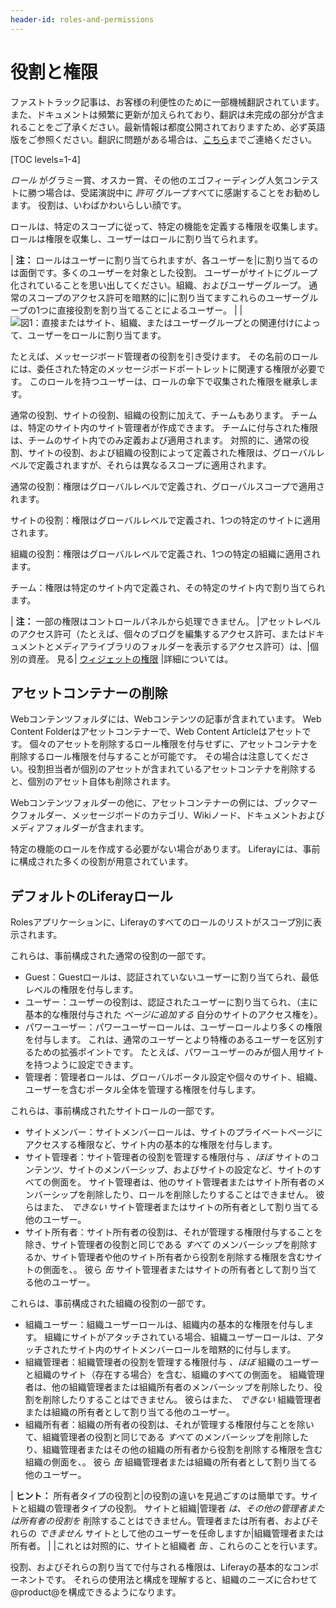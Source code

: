```yaml
---
header-id: roles-and-permissions
---
```


# 役割と権限

<p class="alert alert-info"><span class="wysiwyg-color-blue120">ファストトラック記事は、お客様の利便性のために一部機械翻訳されています。また、ドキュメントは頻繁に更新が加えられており、翻訳は未完成の部分が含まれることをご了承ください。最新情報は都度公開されておりますため、必ず英語版をご参照ください。翻訳に問題がある場合は、<a href="mailto:support-content-jp@liferay.com">こちら</a>までご連絡ください。</span></p>

[TOC levels=1-4]

*ロール* がグラミー賞、オスカー賞、その他のエゴフィーディング人気コンテストに勝つ場合は、受諾演説中に *許可* グループすべてに感謝することをお勧めします。 役割は、いわばかわいらしい顔です。

ロールは、特定のスコープに従って、特定の機能を定義する権限を収集します。 ロールは権限を収集し、ユーザーはロールに割り当てられます。

| **注：** ロールはユーザーに割り当てられますが、各ユーザーを|に割り当てるのは面倒です。多くのユーザーを対象とした役割。 ユーザーがサイトにグループ化されていることを思い出してください。組織、およびユーザーグループ。 通常のスコープのアクセス許可を暗黙的に|に割り当てますこれらのユーザーグループの1つに直接役割を割り当てることによるユーザー。 | | ![図1：直接またはサイト、組織、またはユーザーグループとの関連付けによって、ユーザーをロールに割り当てます。](../../../images/roles-assignees.png)

たとえば、メッセージボード管理者の役割を引き受けます。 その名前のロールには、委任された特定のメッセージボードポートレットに関連する権限が必要です。 このロールを持つユーザーは、ロールの傘下で収集された権限を継承します。

通常の役割、サイトの役割、組織の役割に加えて、チームもあります。 チームは、特定のサイト内のサイト管理者が作成できます。 チームに付与された権限は、チームのサイト内でのみ定義および適用されます。 対照的に、通常の役割、サイトの役割、および組織の役割によって定義された権限は、グローバルレベルで定義されますが、それらは異なるスコープに適用されます。

通常の役割：権限はグローバルレベルで定義され、グローバルスコープで適用されます。

サイトの役割：権限はグローバルレベルで定義され、1つの特定のサイトに適用されます。

組織の役割：権限はグローバルレベルで定義され、1つの特定の組織に適用されます。

チーム：権限は特定のサイト内で定義され、その特定のサイト内で割り当てられます。

| **注：** 一部の権限はコントロールパネルから処理できません。 |アセットレベルのアクセス許可（たとえば、個々のブログを編集するアクセス許可、またはドキュメントとメディアライブラリのフォルダーを表示するアクセス許可）は、|個別の資産。 見る| [ウィジェットの権限](/docs/7-1/user/-/knowledge_base/u/widget-permissions) |詳細については。

## アセットコンテナーの削除

Webコンテンツフォルダには、Webコンテンツの記事が含まれています。 Web Content Folderはアセットコンテナーで、Web Content Articleはアセットです。 個々のアセットを削除するロール権限を付与せずに、アセットコンテナを削除するロール権限を付与することが可能です。 その場合は注意してください。役割担当者が個別のアセットが含まれているアセットコンテナを削除すると、個別のアセット自体も削除されます。

Webコンテンツフォルダーの他に、アセットコンテナーの例には、ブックマークフォルダー、メッセージボードのカテゴリ、Wikiノード、ドキュメントおよびメディアフォルダーが含まれます。

特定の機能のロールを作成する必要がない場合があります。 Liferayには、事前に構成された多くの役割が用意されています。

## デフォルトのLiferayロール

Rolesアプリケーションに、Liferayのすべてのロールのリストがスコープ別に表示されます。

これらは、事前構成された通常の役割の一部です。

  - Guest：Guestロールは、認証されていないユーザーに割り当てられ、最低レベルの権限を付与します。
  - ユーザー：ユーザーの役割は、認証されたユーザーに割り当てられ、（主に基本的な権限付与された *ページに追加する* 自分のサイトのアクセス権を）。
  - パワーユーザー：パワーユーザーロールは、ユーザーロールより多くの権限を付与します。 これは、通常のユーザーとより特権のあるユーザーを区別するための拡張ポイントです。 たとえば、パワーユーザーのみが個人用サイトを持つように設定できます。
  - 管理者：管理者ロールは、グローバルポータル設定や個々のサイト、組織、ユーザーを含むポータル全体を管理する権限を付与します。

これらは、事前構成されたサイトロールの一部です。

  - サイトメンバー：サイトメンバーロールは、サイトのプライベートページにアクセスする権限など、サイト内の基本的な権限を付与します。
  - サイト管理者：サイト管理者の役割を管理する権限付与 *、ほぼ* サイトのコンテンツ、サイトのメンバーシップ、およびサイトの設定など、サイトのすべての側面を。 サイト管理者は、他のサイト管理者またはサイト所有者のメンバーシップを削除したり、ロールを削除したりすることはできません。 彼らはまた、 *できない* サイト管理者またはサイトの所有者として割り当てる他のユーザー。
  - サイト所有者：サイト所有者の役割は、それが管理する権限付与することを除き、サイト管理者の役割と同じである *すべて* のメンバーシップを削除するか、サイト管理者や他のサイト所有者から役割を削除する権限を含むサイトの側面を、。 彼ら *缶* サイト管理者またはサイトの所有者として割り当てる他のユーザー。

これらは、事前構成された組織の役割の一部です。

  - 組織ユーザー：組織ユーザーロールは、組織内の基本的な権限を付与します。 組織にサイトがアタッチされている場合、組織ユーザーロールは、アタッチされたサイト内のサイトメンバーロールを暗黙的に付与します。
  - 組織管理者：組織管理者の役割を管理する権限付与 *、ほぼ* 組織のユーザーと組織のサイト（存在する場合）を含む、組織のすべての側面を。 組織管理者は、他の組織管理者または組織所有者のメンバーシップを削除したり、役割を削除したりすることはできません。 彼らはまた、 *できない* 組織管理者または組織の所有者として割り当てる他のユーザー。
  - 組織所有者：組織の所有者の役割は、それが管理する権限付与ことを除いて、組織管理者の役割と同じである *すべて* のメンバーシップを削除したり、組織管理者またはその他の組織の所有者から役割を削除する権限を含む組織の側面を、。 彼ら *缶* 組織管理者または組織の所有者として割り当てる他のユーザー。

| **ヒント：** 所有者タイプの役割と|の役割の違いを見過ごすのは簡単です。サイトと組織の管理者タイプの役割。 サイトと組織|管理者 *は、その他の管理者または所有者の役割を* 削除することはできません。管理者または所有者、およびそれらの *できません* サイトとして他のユーザーを任命しますか|組織管理者または所有者。 | |これとは対照的に、サイトと組織者 *缶* 、これらのことを行います。

役割、およびそれらの割り当てで付与される権限は、Liferayの基本的なコンポーネントです。 それらの使用法と構成を理解すると、組織のニーズに合わせて@product@を構成できるようになります。
